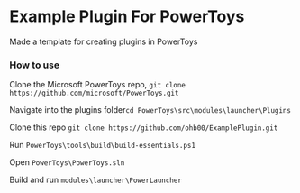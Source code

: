 # Example Plugin For PowerToys

Made a template for creating plugins in PowerToys





### How to use



Clone the Microsoft PowerToys repo, `git clone https://github.com/microsoft/PowerToys.git`



Navigate into the plugins folder`cd PowerToys\src\modules\launcher\Plugins`



Clone this repo `git clone https://github.com/ohb00/ExamplePlugin.git`



Run `PowerToys\tools\build\build-essentials.ps1`



Open `PowerToys\PowerToys.sln`



Build and run `modules\launcher\PowerLauncher`
